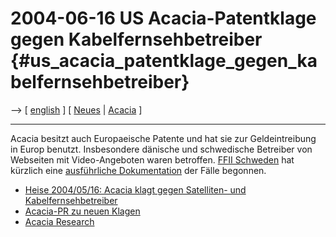 # 2004-06-16 US Acacia-Patentklage gegen Kabelfernsehbetreiber {#us_acacia_patentklage_gegen_kabelfernsehbetreiber}

\--\> \[ [ english](Acacia040616En "wikilink") \] \[ [
Neues](SwpatcninoDe "wikilink") \| [ Acacia](SwxaiAcaciaEn "wikilink")
\]

------------------------------------------------------------------------

Acacia besitzt auch Europaeische Patente und hat sie zur Geldeintreibung
in Europ benutzt. Insbesondere dänische und schwedische Betreiber von
Webseiten mit Video-Angeboten waren betroffen. [FFII
Schweden](http://www.ffii.se/ "wikilink") hat kürzlich eine
[ausführliche
Dokumentation](http://www.ffii.se/acacia/index_eng.html "wikilink") der
Fälle begonnen.

-   [Heise 2004/05/16: Acacia klagt gegen Satelliten- und
    Kabelfernsehbetreiber](http://www.heise.de/newsticker/meldung/48295 "wikilink")
-   [Acacia-PR zu neuen
    Klagen](http://www.acaciaresearch.com/pr/061504.pdf "wikilink")
-   [Acacia Research](http://www.acaciaresearch.com/ "wikilink")
